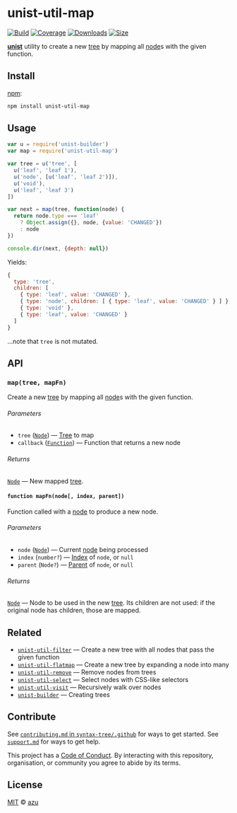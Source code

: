 # unist-util-map

[![Build][build-badge]][build]
[![Coverage][coverage-badge]][coverage]
[![Downloads][downloads-badge]][downloads]
[![Size][size-badge]][size]

[**unist**][unist] utility to create a new [tree][] by mapping all [node][]s
with the given function.

## Install

[npm][]:

```sh
npm install unist-util-map
```

## Usage

```js
var u = require('unist-builder')
var map = require('unist-util-map')

var tree = u('tree', [
  u('leaf', 'leaf 1'),
  u('node', [u('leaf', 'leaf 2')]),
  u('void'),
  u('leaf', 'leaf 3')
])

var next = map(tree, function(node) {
  return node.type === 'leaf'
    ? Object.assign({}, node, {value: 'CHANGED'})
    : node
})

console.dir(next, {depth: null})
```

Yields:

```js
{
  type: 'tree',
  children: [
    { type: 'leaf', value: 'CHANGED' },
    { type: 'node', children: [ { type: 'leaf', value: 'CHANGED' } ] },
    { type: 'void' },
    { type: 'leaf', value: 'CHANGED' }
  ]
}
```

…note that `tree` is not mutated.

## API

### `map(tree, mapFn)`

Create a new [tree][] by mapping all [node][]s with the given function.

###### Parameters

*   `tree` ([`Node`][node]) — [Tree][] to map
*   `callback` ([`Function`][callback]) — Function that returns a new node

###### Returns

[`Node`][node] — New mapped [tree][].

#### `function mapFn(node[, index, parent])`

Function called with a [node][] to produce a new node.

###### Parameters

*   `node` ([`Node`][node]) — Current [node][] being processed
*   `index` (`number?`) — [Index][] of `node`, or `null`
*   `parent` (`Node?`) — [Parent][] of `node`, or `null`

###### Returns

[`Node`][node] — Node to be used in the new [tree][].
Its children are not used: if the original node has children, those are mapped.

## Related

*   [`unist-util-filter`](https://github.com/syntax-tree/unist-util-filter)
    — Create a new tree with all nodes that pass the given function
*   [`unist-util-flatmap`](https://gitlab.com/staltz/unist-util-flatmap)
    — Create a new tree by expanding a node into many
*   [`unist-util-remove`](https://github.com/syntax-tree/unist-util-remove)
    — Remove nodes from trees
*   [`unist-util-select`](https://github.com/syntax-tree/unist-util-select)
    — Select nodes with CSS-like selectors
*   [`unist-util-visit`](https://github.com/syntax-tree/unist-util-visit)
    — Recursively walk over nodes
*   [`unist-builder`](https://github.com/syntax-tree/unist-builder)
    — Creating trees

## Contribute

See [`contributing.md` in `syntax-tree/.github`][contributing] for ways to get
started.
See [`support.md`][support] for ways to get help.

This project has a [Code of Conduct][coc].
By interacting with this repository, organisation, or community you agree to
abide by its terms.

## License

[MIT][license] © [azu][author]

<!-- Definitions -->

[build-badge]: https://img.shields.io/travis/syntax-tree/unist-util-map.svg

[build]: https://travis-ci.org/syntax-tree/unist-util-map

[coverage-badge]: https://img.shields.io/codecov/c/github/syntax-tree/unist-util-map.svg

[coverage]: https://codecov.io/github/syntax-tree/unist-util-map

[downloads-badge]: https://img.shields.io/npm/dm/unist-util-map.svg

[downloads]: https://www.npmjs.com/package/unist-util-map

[size-badge]: https://img.shields.io/bundlephobia/minzip/unist-util-map.svg

[size]: https://bundlephobia.com/result?p=unist-util-map

[npm]: https://docs.npmjs.com/cli/install

[license]: license

[author]: https://efcl.info

[unist]: https://github.com/syntax-tree/unist

[node]: https://github.com/syntax-tree/unist#node

[tree]: https://github.com/syntax-tree/unist#tree

[parent]: https://github.com/syntax-tree/unist#parent-1

[index]: https://github.com/syntax-tree/unist#index

[callback]: #function-mapfnnode-index-parent

[contributing]: https://github.com/syntax-tree/.github/blob/master/contributing.md

[support]: https://github.com/syntax-tree/.github/blob/master/support.md

[coc]: https://github.com/syntax-tree/.github/blob/master/code-of-conduct.md
